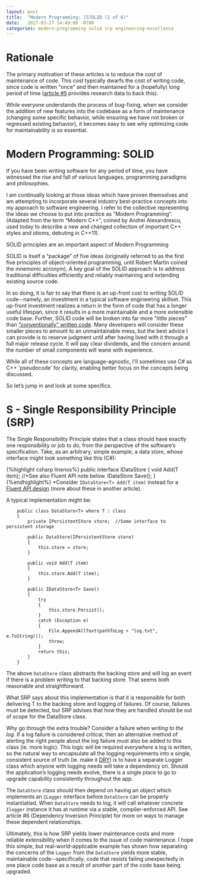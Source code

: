 ```yaml
---
layout: post
title:  "Modern Programming: [S]OLID (1 of 6)"
date:   2017-03-27 14:49:00 -0700
categories: modern-programming solid srp engineering-excellence
---
```

# Rationale
The primary motivation of these articles is to reduce the cost of maintenance of code.  This cost typically dwarfs the cost of writing code, since code is written "once" and then maintained for a (hopefully) long period of time ([article #5](https://bradleygibson.github.io/modern-programming/solid/srp/engineering-excellence/2017/03/27/modern-programming-solid-isp-5-of-6.html) provides research data to back this).

While everyone understands the process of bug-fixing, when we consider the addition of new features into the codebase as a form of maintenance (changing some specific behavior, while ensuring we have not broken or regressed existing behavior), it becomes easy to see why optimizing code for maintainability is so essential.

# Modern Programming: SOLID
If you have been writing software for any period of time, you have witnessed the rise and fall of various languages, programming paradigms and philosophies.
 
I am continually looking at those ideas which have proven themselves and am attempting to incorporate several industry best-practice concepts into my approach to software engineering.  I refer to the collective representing the ideas we choose to put into practice as “Modern Programming”.  (Adapted from the term “Modern C++”, coined by Andrei Alexandrescu, used today to describe a new and changed collection of important C++ styles and idioms, debuting in C++11).
 
SOLID principles are an important aspect of Modern Programming
 
SOLID is itself a “package” of five ideas (originally referred to as the first five principles of object-oriented programming, until Robert Martin coined the mnemonic acronym).  A key goal of the SOLID approach is to address traditional difficulties efficiently and reliably maintaining and extending existing source code.
 
In so doing, it is fair to say that there is an up-front cost to writing SOLID code--namely, an investment in a typical software engineering skillset.  This up-front investment realizes a return in the form of code that has a longer useful lifespan, since it results in a more maintainable and a more extensible code base.  Further, SOLID code will be broken into far more "little pieces" than ["conventionally" written code](http://williamdurand.fr/2013/07/30/from-stupid-to-solid-code/).  Many developers will consider these smaller pieces to amount to an unmaintainable mess, but the best advice I can provide is to reserve judgment until after having lived with it through a full major release cycle.  It will pay clear dividends, and the concern around the number of small components will wane with experience.

While all of these concepts are language-agnostic, I'll sometimes use C# as C++ 'pseudocode' for clarity, enabling better focus on the concepts being discussed.

So let’s jump in and look at some specifics.
# S - Single Responsibility Principle (SRP)
The Single Responsibility Principle states that a class should have exactly one responsibility or job to do, from the perspective of the software’s specification.  Take, as an arbitrary, simple example, a data store, whose interface might look something like this (C#):
 
{%highlight csharp linenos%}
public interface IDataStore<T>
{
    void Add(T item);       //*See also Fluent API note below.
    IDataStore<T> Save();
}
{%endhighlight%}
 *Consider `IDataStore<T> Add(T item)` instead for a [Fluent API design](https://en.wikipedia.org/wiki/Fluent_interface) (more about these in another article).
 
A typical implementation might be:
        
        public class DataStore<T> where T : class
        {
            private IPersistentStore store;  //Some interface to persistent storage
 
            public DataStore(IPersistentStore store)
            {
                this.store = store;
            }
 
            public void Add(T item)
            {
                this.store.Add(T item);
            }
 
            public IDataStore<T> Save()
            {
                try
                {
                    this.store.Persist();
                }
                catch (Exception e)
                {
                    File.AppendAllText(pathToLog + "log.txt", e.ToString());
                    throw;
                }
                return this;
            }
        }
 
The above `DataStore` class abstracts the backing store and will log an event if there is a problem writing to that backing store.  That seems both reasonable and straightforward.

What SRP says about this implementation is that it is responsible for both delivering T to the backing store and logging of failures.  Of course, failures must be detected, but SRP advises that how they are handled should be out of scope for the DataStore class.
 
Why go through the extra trouble?  Consider a failure when *writing to the log*.  If a log failure is considered critical, then an alternative method of alerting the right people about the log failure must also be added to this class (ie. more logic).  This logic will be required *everywhere* a log is written, so the natural way to encapsulate all the logging requirements into a single, consistent source of truth (ie. make it [DRY](https://en.wikipedia.org/wiki/Don't_repeat_yourself)) is to have a separate Logger class which anyone with logging needs will take a dependency on.  Should the application’s logging needs evolve, there is a single place to go to upgrade capability consistently throughout the app.

The `DataStore` class should then depend on having an object which implements an `ILogger` interface before `DataStore` can be properly instantiatied.  When `DataStore` needs to log, it will call whatever concrete `Ilogger` instance it has at runtime via a stable, compiler-enforced API.  See article #6 (Dependency Inversion Principle) for more on ways to manage these dependent relationships. 
 
Ultimately, this is how SRP yields lower maintenance costs and more reliable extensibility when it comes to the issue of code maintenance.  I hope this simple, but real-world-applicable example has shown how separating the concerns of the `Logger` from the `DataStore` yields more stable, maintainable code--specifically, code that resists failing unexpectedly in one place code base as a result of another part of the code base being upgraded.
